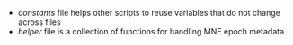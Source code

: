 - *constants* file helps other scripts to reuse variables that do not change across files
- *helper* file is a collection of functions for handling MNE epoch metadata 